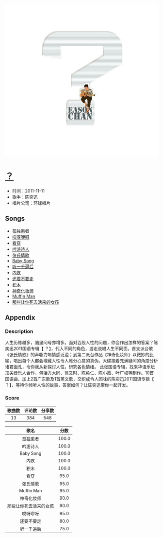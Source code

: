 <p align="center">
	<img src="imgs/？.jpg" alt="album_img" />
</p>

# [？](https://music.163.com/album?id=6341)

* 时间：2011-11-11
* 歌手：陈奕迅
* 唱片公司：环球唱片
## Songs

* [孤独患者](songs/孤独患者_64093/README.md)
* [哎呀咿呀](songs/哎呀咿呀_64097/README.md)
* [看穿](songs/看穿_64101/README.md)
* [吟游诗人](songs/吟游诗人_64106/README.md)
* [张氏情歌](songs/张氏情歌_64111/README.md)
* [Baby Song](songs/baby_song_64116/README.md)
* [听一千遍后](songs/听一千遍后_64121/README.md)
* [内疚](songs/内疚_64126/README.md)
* [还要不要走](songs/还要不要走_64131/README.md)
* [积木](songs/积木_64136/README.md)
* [神奇化妆师](songs/神奇化妆师_64141/README.md)
* [Muffin Man](songs/muffin_man_64146/README.md)
* [那些让你死去活来的女孩](songs/那些让你死去活来的女孩_5418001/README.md)
## Appendix

### Description

人生历练越多，脑里问号亦增多。面对百般人性的问题，你会作出怎样的答案？陈奕迅2011国语专辑【 ？】，代入不同的角色，游走说唱人生不同面。首支派台歌《张氏情歌》的声嘶力竭情感泛滥；到第二派台作品《神奇化妆师》以微妙的比喻，唱出每个人都会埋藏人性令人难分心意的真伪。大碟抱着充满疑问的角度分析诸君面孔，令你我从新探讨人性，研究各色情绪。
此张国语专辑，找来华语乐坛顶尖音乐人合作，包括方大同、蓝又时、陈奂仁、陈小霞、叶广权等制作。10首国语曲、加上2首广东歌及1首英文歌，交织成令人回味的陈奕迅2011国语专辑【 ？】，等待你倾听人性的故事，答案如何？让陈奕迅带你一起开发。

### Score

|歌曲数|评论数|分享数|
|:---:|:---:|:---:|
|13|384|548|

|歌名|分数|
|:---:|:---:|
|孤独患者|100.0
|吟游诗人|100.0
|Baby Song|100.0
|内疚|100.0
|积木|100.0
|看穿|95.0
|张氏情歌|95.0
|Muffin Man|95.0
|神奇化妆师|90.0
|那些让你死去活来的女孩|90.0
|哎呀咿呀|85.0
|还要不要走|80.0
|听一千遍后|75.0
